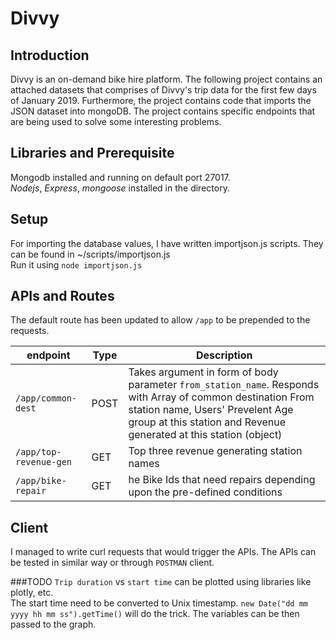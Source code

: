 Divvy
===============

Introduction
------------
Divvy is an on-demand bike hire platform. The following project contains an attached datasets that comprises of Divvy's trip data for the first few days of January 2019.
Furthermore, the project contains code that imports the JSON dataset into mongoDB. The project contains specific endpoints that are being used to solve some interesting problems.

Libraries and Prerequisite
------------
Mongodb installed and running on default port 27017. <br>
*Nodejs*, *Express*, *mongoose* installed in the directory.

Setup
------------
For importing the database values, I have written importjson.js scripts. They can be found in ~/scripts/importjson.js <br>
Run it using `node importjson.js` <br>

APIs and Routes
------------
The default route has been updated to allow `/app` to be prepended to the requests.

| endpoint | Type | Description |
|----------|------|-------------|
| `/app/common-dest` | POST | Takes argument in form of body parameter `from_station_name`. Responds with Array of common destination From station name, Users' Prevelent Age group at this station and Revenue generated at this station (object)
| `/app/top-revenue-gen` | GET | Top three revenue generating station names
| `/app/bike-repair` | GET | he Bike Ids that need repairs depending upon the pre-defined conditions

Client
------------
I managed to write curl requests that would trigger the APIs. The APIs can be tested in similar way or through `POSTMAN` client.

###TODO
`Trip duration` vs `start time` can be plotted using libraries like plotly, etc. <br>
The start time need to be converted to Unix timestamp. ```new Date("dd mm yyyy hh mm ss").getTime()``` will do the trick.
The variables can be then passed to the graph.


